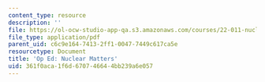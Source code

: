 ```yaml
---
content_type: resource
description: ''
file: https://ol-ocw-studio-app-qa.s3.amazonaws.com/courses/22-011-nuclear-engineering-science-systems-and-society-spring-2020/361f0aca1f6d670746644bb239a6e057_MIT22_011S20_NuclearMatters.pdf
file_type: application/pdf
parent_uid: c6c9e164-7413-2ff1-0047-7449c617ca5e
resourcetype: Document
title: 'Op Ed: Nuclear Matters'
uid: 361f0aca-1f6d-6707-4664-4bb239a6e057
---
```

